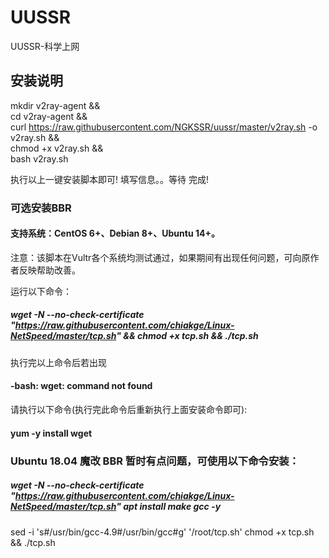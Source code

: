 # UUSSR
UUSSR-科学上网

## 安装说明
mkdir v2ray-agent  &&  \
cd v2ray-agent && \
curl https://raw.githubusercontent.com/NGKSSR/uussr/master/v2ray.sh -o v2ray.sh && \
chmod +x v2ray.sh && \
bash v2ray.sh

执行以上一键安装脚本即可!
填写信息。。等待
完成!

### 可选安装BBR

#### 支持系统：CentOS 6+、Debian 8+、Ubuntu 14+。

注意：该脚本在Vultr各个系统均测试通过，如果期间有出现任何问题，可向原作者反映帮助改善。

运行以下命令：

##### wget -N --no-check-certificate "https://raw.githubusercontent.com/chiakge/Linux-NetSpeed/master/tcp.sh" && chmod +x tcp.sh && ./tcp.sh

执行完以上命令后若出现
#### -bash: wget: command not found
请执行以下命令(执行完此命令后重新执行上面安装命令即可):
#### yum -y install wget

### Ubuntu 18.04 魔改 BBR 暂时有点问题，可使用以下命令安装：

##### wget -N --no-check-certificate "https://raw.githubusercontent.com/chiakge/Linux-NetSpeed/master/tcp.sh" apt install make gcc -y
sed -i 's#/usr/bin/gcc-4.9#/usr/bin/gcc#g' '/root/tcp.sh'
chmod +x tcp.sh && ./tcp.sh
